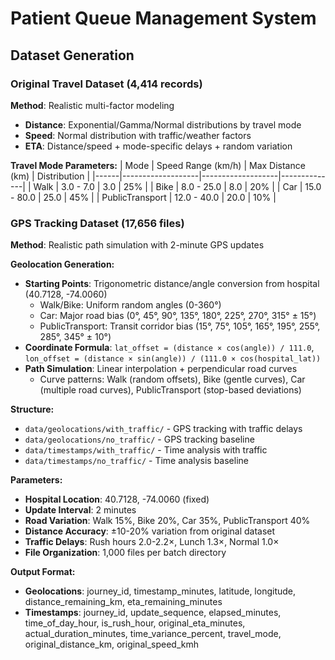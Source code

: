 # Patient Queue Management System

## Dataset Generation

### Original Travel Dataset (4,414 records)

**Method**: Realistic multi-factor modeling

- **Distance**: Exponential/Gamma/Normal distributions by travel mode
- **Speed**: Normal distribution with traffic/weather factors
- **ETA**: Distance/speed + mode-specific delays + random variation

**Travel Mode Parameters:**
| Mode | Speed Range (km/h) | Max Distance (km) | Distribution |
|------|-------------------|-------------------|--------------|
| Walk | 3.0 - 7.0 | 3.0 | 25% |
| Bike | 8.0 - 25.0 | 8.0 | 20% |
| Car | 15.0 - 80.0 | 25.0 | 45% |
| PublicTransport | 12.0 - 40.0 | 20.0 | 10% |

### GPS Tracking Dataset (17,656 files)

**Method**: Realistic path simulation with 2-minute GPS updates

**Geolocation Generation:**

- **Starting Points**: Trigonometric distance/angle conversion from hospital (40.7128, -74.0060)
  - Walk/Bike: Uniform random angles (0-360°)
  - Car: Major road bias (0°, 45°, 90°, 135°, 180°, 225°, 270°, 315° ± 15°)
  - PublicTransport: Transit corridor bias (15°, 75°, 105°, 165°, 195°, 255°, 285°, 345° ± 10°)
- **Coordinate Formula**: `lat_offset = (distance × cos(angle)) / 111.0`, `lon_offset = (distance × sin(angle)) / (111.0 × cos(hospital_lat))`
- **Path Simulation**: Linear interpolation + perpendicular road curves
  - Curve patterns: Walk (random offsets), Bike (gentle curves), Car (multiple road curves), PublicTransport (stop-based deviations)

**Structure:**

- `data/geolocations/with_traffic/` - GPS tracking with traffic delays
- `data/geolocations/no_traffic/` - GPS tracking baseline
- `data/timestamps/with_traffic/` - Time analysis with traffic
- `data/timestamps/no_traffic/` - Time analysis baseline

**Parameters:**

- **Hospital Location**: 40.7128, -74.0060 (fixed)
- **Update Interval**: 2 minutes
- **Road Variation**: Walk 15%, Bike 20%, Car 35%, PublicTransport 40%
- **Distance Accuracy**: ±10-20% variation from original dataset
- **Traffic Delays**: Rush hours 2.0-2.2×, Lunch 1.3×, Normal 1.0×
- **File Organization**: 1,000 files per batch directory

**Output Format:**

- **Geolocations**: journey_id, timestamp_minutes, latitude, longitude, distance_remaining_km, eta_remaining_minutes
- **Timestamps**: journey_id, update_sequence, elapsed_minutes, time_of_day_hour, is_rush_hour, original_eta_minutes, actual_duration_minutes, time_variance_percent, travel_mode, original_distance_km, original_speed_kmh

